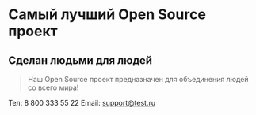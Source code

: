 # Самый лучший Open Source проект

## Сделан людьми для людей

> Наш Open Source проект предназначен для объединения людей со всего мира!




Тел: 8 800 333 55 22
Email: support@test.ru
